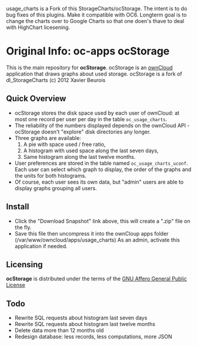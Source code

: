 usage_charts is a Fork of this StorageCharts/ocStorage. The intent is to do bug fixes of this plugins. Make it compatible with 
OC6. Longterm goal is to change the charts over to Google Charts so that one doen's thave to deal with HighChart licesening.

Original Info:
oc-apps ocStorage
=================
This is the main repository for **ocStorage**.
ocStorage is an [ownCloud](http://owncloud.org/) application that draws graphs about used storage. 
ocStorage is a fork of dl_StorageCharts (c) 2012 Xavier Beurois

Quick Overview
--------------
- ocStorage stores the disk space used by each user of ownCloud: at most one record per user per day in the table `oc_usage_charts`.
- The reliability of the numbers displayed depends on the ownCloud API - ocStorage doesn't "explore" disk directories any longer.
- Three graphs are available:
  1. A pie with space used / free ratio,
  2. A histogram with used space along the last seven days,
  3. Same histogram along the last twelve months.
- User preferences are stored in the table named `oc_usage_charts_uconf`.
Each user can select which graph to display, the order of the graphs and the units for both histograms.
- Of course, each user sees its own data, but "admin" users are able to display graphs grouping all users.

Install
-------
* Click the "Download Snapshot" link above, this will create a ".zip" file on the fly.
* Save this file then uncompress it into the ownCloup apps folder (/var/www/owncloud/apps/usage_charts)
As an admin, activate this application if needed.

Licensing
---------
**ocStorage** is distributed under the terms of the [GNU Affero General Public License](http://www.gnu.org/licenses/agpl-3.0.html)

Todo
----
+ Rewrite SQL requests about histogram last seven days
+ Rewrite SQL requests about histogram last twelve months
+ Delete data more than 12 months old
+ Redesign database: less records, less computations, more JSON
